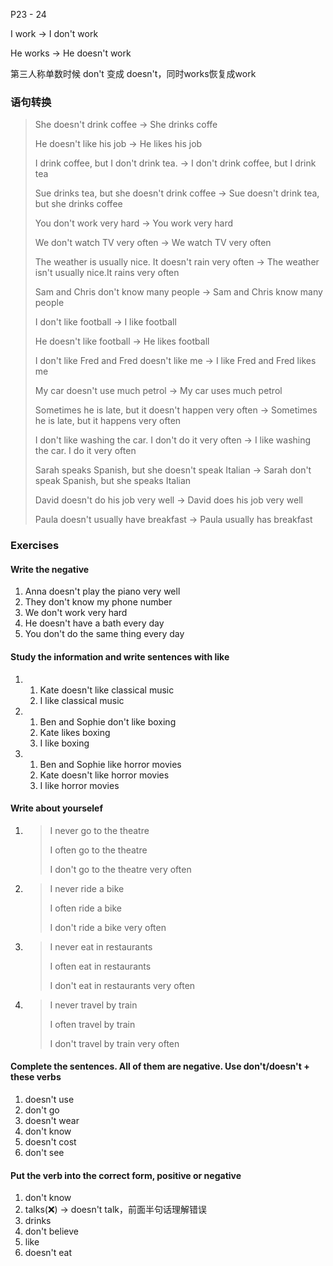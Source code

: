 P23 - 24

I work -> I don't work

He works -> He doesn't work

第三人称单数时候 don't 变成 doesn't，同时works恢复成work

### 语句转换

> She doesn't drink coffee -> She drinks coffe
>
> He doesn't like his job -> He likes his job
>
> I drink coffee, but I don't drink tea. -> I don't drink coffee, but I drink tea
>
> Sue drinks tea, but she doesn't drink coffee -> Sue doesn't drink tea, but she drinks coffee
>
> You don't work very hard -> You work very hard
>
> We don't watch TV very often -> We watch TV very often
>
> The weather is usually nice. It doesn't rain very often -> The weather isn't usually nice.It rains very often
>
> Sam and Chris don't know many people -> Sam and Chris know many people
>
> I don't like football -> I like football
>
> He doesn't like football -> He likes football
>
> I don't like Fred and Fred doesn't like me -> I like Fred and Fred likes me
>
> My car doesn't use much petrol -> My car uses much petrol
>
> Sometimes he is late, but it doesn't happen very often -> Sometimes he is late, but it happens very often
>
> I don't like washing the car. I don't do it very often -> I like washing the car. I do it very often
>
> Sarah speaks Spanish, but she doesn't speak Italian -> Sarah don't speak Spanish, but she speaks Italian
>
> David doesn't do his job very well -> David does his job very well
>
> Paula doesn't usually have breakfast -> Paula usually has breakfast

### Exercises

#### Write the negative

1. Anna doesn't play the piano very well
2. They don't know my phone number
3. We don't work very hard
4. He doesn't have a bath every day
5. You don't do the same thing every day

#### Study the information and write sentences with like

1. 
   1. Kate doesn't like classical music
   2. I like classical music
2. 
   1. Ben and Sophie don't like boxing
   2. Kate likes boxing
   3. I like boxing
3. 
   1. Ben and Sophie like horror movies
   2. Kate doesn't like horror movies
   3. I like  horror movies

#### Write about yourselef

1. > I never go to the theatre
   >
   > I often go to the theatre
   >
   > I don't go to the theatre very often

2. > I never ride a bike
   >
   > I often ride a bike
   >
   > I don't ride a bike very often

3. > I never eat in restaurants
   >
   > I often eat in restaurants
   >
   > I don't eat in restaurants very often

4. > I never travel by train
   >
   > I often travel by train
   >
   > I don't travel by train very often

#### Complete the sentences. All of them are negative. Use don't/doesn't + these verbs

1. doesn't use
2. don't go
3. doesn't wear
4. don't know
5. doesn't cost
6. don't see

#### Put the verb into the correct form, positive or negative

1. don't know
2. talks(❌) -> doesn't talk，前面半句话理解错误
3. drinks
4. don't believe
5. like
6. doesn't eat

